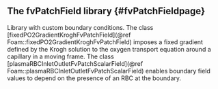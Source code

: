 The fvPatchField library                {#fvPatchFieldpage}
------------------------

Library with custom boundary conditions.
The class [fixedPO2GradientKroghFvPatchField](@ref Foam::fixedPO2GradientKroghFvPatchField)
imposes a fixed gradient defined by the Krogh solution to the oxygen
transport equation around a capillary in a moving frame.
The class [plasmaRBCInletOutletFvPatchScalarField](@ref Foam::plasmaRBCInletOutletFvPatchScalarField)
enables boundary field values to depend on the presence of an RBC at the boundary.

